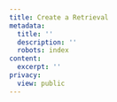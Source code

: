 ```yaml
---
title: Create a Retrieval
metadata:
  title: ''
  description: ''
  robots: index
content:
  excerpt: ''
privacy:
  view: public
---
```


